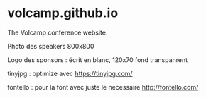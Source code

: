 # volcamp.github.io

The Volcamp conference website.


Photo des speakers 800x800

Logo des sponsors : écrit en blanc, 120x70 fond transpanrent

tinyjpg : optimize avec https://tinyjpg.com/

fontello : pour la font avec juste le necessaire http://fontello.com/
